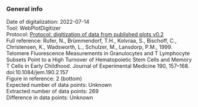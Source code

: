 ### General info  
Date of digitalization: 2022-07-14  
Tool: WebPlotDigitizer  
Protocol: [Protocol: digitization of data from published plots v0.2](https://docs.google.com/document/d/1UOAwkfLx5BxUj8SVju1AP1eTS1eLWDE9jtFnr2e7a7Q/edit?usp=sharing)  
Full reference: Rufer, N., Brümmendorf, T.H., Kolvraa, S., Bischoff, C., Christensen, K., Wadsworth, L., Schulzer, M., Lansdorp, P.M., 1999. Telomere Fluorescence Measurements in Granulocytes and T Lymphocyte Subsets Point to a High Turnover of Hematopoietic Stem Cells and Memory T Cells in Early Childhood. Journal of Experimental Medicine 190, 157–168. doi:10.1084/jem.190.2.157  
Figure in reference: 2 (bottom)  
Expected number of data points: Unknown  
Extracted number of data points: 269  
Difference in data points: Unknown  